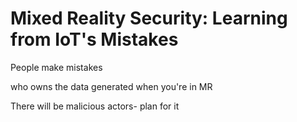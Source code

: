 # Mixed Reality Security: Learning from IoT's Mistakes

People make mistakes

who owns the data generated when you're in MR

There will be malicious actors- plan for it 


